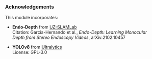 ### Acknowledgements

This module incorporates:

- **Endo-Depth** from [UZ-SLAMLab](https://github.com/UZ-SLAMLab/Endo-Depth-and-Motion)  
  Citation: Garcia-Hernando et al., *Endo-Depth: Learning Monocular Depth from Stereo Endoscopy Videos*, arXiv:2102.10457

- **YOLOv8** from [Ultralytics](https://github.com/ultralytics/ultralytics)  
  License: GPL-3.0
